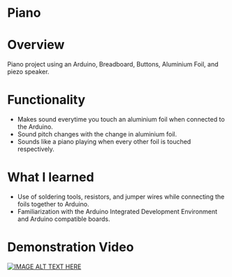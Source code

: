 # Piano
# Overview 
Piano project using an Arduino, Breadboard, Buttons, Aluminium Foil, and piezo speaker.
# Functionality 
* Makes sound everytime you touch an aluminium foil when connected to the Arduino.
* Sound pitch changes with the change in aluminium foil.
* Sounds like a piano playing when every other foil is touched respectively. 
# What I learned 
* Use of soldering tools, resistors, and jumper wires while connecting the foils together to Arduino.
* Familiarization with the Arduino Integrated Development Environment and Arduino compatible boards.
# Demonstration Video
[![IMAGE ALT TEXT HERE](https://img.youtube.com/vi/kImdsINyPRk/0.jpg)](https://www.youtube.com/watch?v=kImdsINyPRk)


